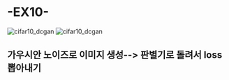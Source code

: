 # -EX10-
![cifar10_dcgan](https://user-images.githubusercontent.com/62669499/152998065-0dc36b91-3a3c-4f9d-96ec-dce194df419c.gif)
![cifar10_dcgan](https://user-images.githubusercontent.com/62669499/152998177-b1d24578-1028-477e-b446-15727e031690.gif)
## 가우시안 노이즈로 이미지 생성--> 판별기로 돌려서 loss 뽑아내기 
